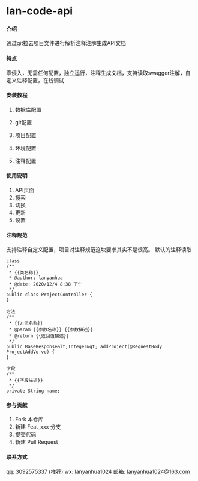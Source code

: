 # lan-code-api

#### 介绍
通过git拉去项目文件进行解析注释注解生成API文档

#### 特点
零侵入，无需任何配置，独立运行，注释生成文档，支持读取swagger注解，自定义注释配置，在线调试

#### 安装教程

1.  数据库配置

2.  git配置
3.  项目配置
4.  环境配置
5.  注释配置

#### 使用说明

1.  API页面
2.  搜索
3.  切换
4.  更新
5.  设置

#### 注释规范

支持注释自定义配置，项目对注释规范这块要求其实不是很高。
默认的注释读取  

```
class
/**
 * {{类名称}}
 * @author: lanyanhua
 * @date: 2020/12/4 8:38 下午
 */
public class ProjectController {
}

方法
/**
 * {{方法名称}}
 * @param {{参数名称}} {{参数描述}}
 * @return {{返回值描述}}
 */
public BaseResponse&lt;Integer&gt; addProject(@RequestBody ProjectAddVo vo) {
}

字段
/**
 * {{字段描述}}
 */
private String name;
```


#### 参与贡献

1.  Fork 本仓库
2.  新建 Feat_xxx 分支
3.  提交代码
4.  新建 Pull Request

#### 联系方式

qq: 3092575337 (推荐)
wx: lanyanhua1024
邮箱: lanyanhua1024@163.com

